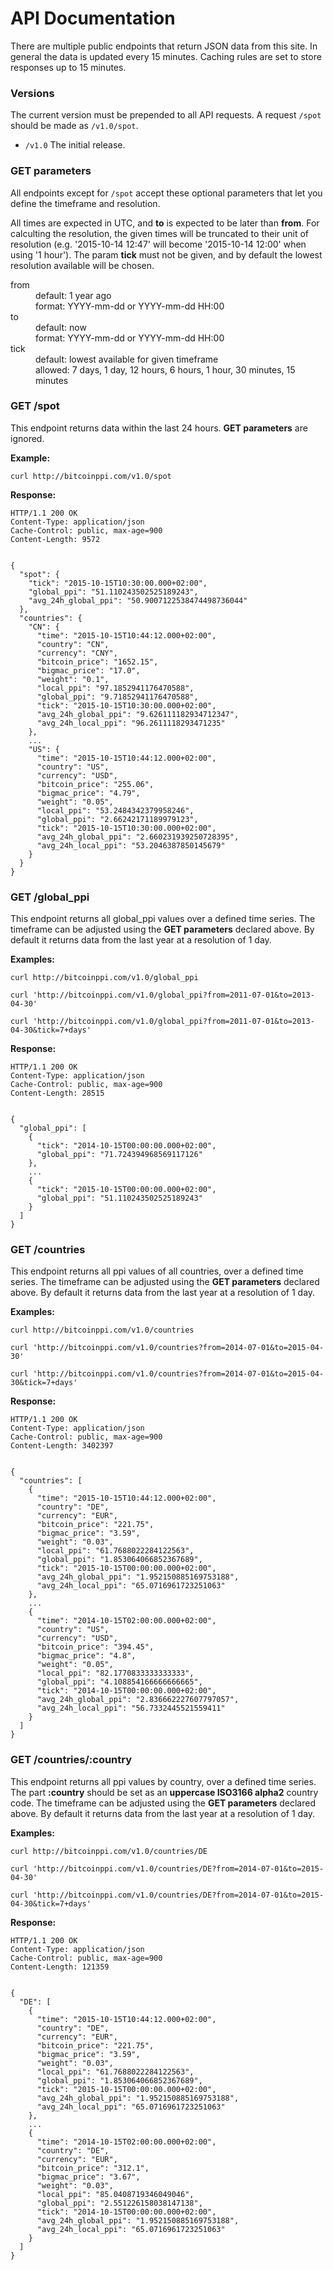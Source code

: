 <div class="page-header">
  <h1>API Documentation</h1>
</div>

There are multiple public endpoints that return JSON data from this site.
In general the data is updated every 15 minutes. Caching rules are set to store responses up to 15 minutes.

### Versions

The current version must be prepended to all API requests.
A request `/spot` should be made as `/v1.0/spot`.

* `/v1.0` The initial release.

### GET parameters

All endpoints except for `/spot` accept these optional parameters that let you define the timeframe and resolution.

All times are expected in UTC, and **to** is expected to be later than **from**.
For calculting the resolution, the given times will be truncated to their unit of resolution (e.g. '2015-10-14 12:47' will become '2015-10-14 12:00' when using '1 hour').
The param **tick** must not be given, and by default the lowest resolution available will be chosen.

<dl class="dl-horizontal">
  <dt>from</dt>
  <dd>
    default: 1 year ago<br>
    format: YYYY-mm-dd or YYYY-mm-dd HH:00
  </dd>
  <dt>to</dt>
  <dd>
    default: now<br>
    format: YYYY-mm-dd or YYYY-mm-dd HH:00
  </dd>
  <dt>tick</dt>
  <dd>
    default: lowest available for given timeframe<br>
    allowed: 7 days, 1 day, 12 hours, 6 hours, 1 hour, 30 minutes, 15 minutes
  </dd>
</dl>

### GET /spot

This endpoint returns data within the last 24 hours. **GET parameters** are ignored.

**Example:**

    curl http://bitcoinppi.com/v1.0/spot

**Response:**

    HTTP/1.1 200 OK
    Content-Type: application/json
    Cache-Control: public, max-age=900
    Content-Length: 9572
    
    
    {
      "spot": {
        "tick": "2015-10-15T10:30:00.000+02:00",
        "global_ppi": "51.110243502525189243",
        "avg_24h_global_ppi": "50.9007122538474498736044"
      },
      "countries": {
        "CN": {
          "time": "2015-10-15T10:44:12.000+02:00",
          "country": "CN",
          "currency": "CNY",
          "bitcoin_price": "1652.15",
          "bigmac_price": "17.0",
          "weight": "0.1",
          "local_ppi": "97.1852941176470588",
          "global_ppi": "9.71852941176470588",
          "tick": "2015-10-15T10:30:00.000+02:00",
          "avg_24h_global_ppi": "9.626111182934712347",
          "avg_24h_local_ppi": "96.2611118293471235"
        },
        ...
        "US": {
          "time": "2015-10-15T10:44:12.000+02:00",
          "country": "US",
          "currency": "USD",
          "bitcoin_price": "255.06",
          "bigmac_price": "4.79",
          "weight": "0.05",
          "local_ppi": "53.2484342379958246",
          "global_ppi": "2.66242171189979123",
          "tick": "2015-10-15T10:30:00.000+02:00",
          "avg_24h_global_ppi": "2.660231939250728395",
          "avg_24h_local_ppi": "53.2046387850145679"
        }
      }   
    }

### GET /global_ppi

This endpoint returns all global_ppi values over a defined time series.
The timeframe can be adjusted using the **GET parameters** declared above.
By default it returns data from the last year at a resolution of 1 day.

**Examples:**

    curl http://bitcoinppi.com/v1.0/global_ppi

    curl 'http://bitcoinppi.com/v1.0/global_ppi?from=2011-07-01&to=2013-04-30'

    curl 'http://bitcoinppi.com/v1.0/global_ppi?from=2011-07-01&to=2013-04-30&tick=7+days'

**Response:**

    HTTP/1.1 200 OK
    Content-Type: application/json
    Cache-Control: public, max-age=900
    Content-Length: 28515

    
    {
      "global_ppi": [
        {
          "tick": "2014-10-15T00:00:00.000+02:00",
          "global_ppi": "71.724394968569117126"
        },
        ...
        {
          "tick": "2015-10-15T00:00:00.000+02:00",
          "global_ppi": "51.110243502525189243"
        }
      ]
    }

### GET /countries

This endpoint returns all ppi values of all countries, over a defined time series.
The timeframe can be adjusted using the **GET parameters** declared above.
By default it returns data from the last year at a resolution of 1 day.

**Examples:**

    curl http://bitcoinppi.com/v1.0/countries

    curl 'http://bitcoinppi.com/v1.0/countries?from=2014-07-01&to=2015-04-30'

    curl 'http://bitcoinppi.com/v1.0/countries?from=2014-07-01&to=2015-04-30&tick=7+days'

**Response:**

    HTTP/1.1 200 OK
    Content-Type: application/json
    Cache-Control: public, max-age=900
    Content-Length: 3402397

    
    {
      "countries": [
        {
          "time": "2015-10-15T10:44:12.000+02:00",
          "country": "DE",
          "currency": "EUR",
          "bitcoin_price": "221.75",
          "bigmac_price": "3.59",
          "weight": "0.03",
          "local_ppi": "61.7688022284122563",
          "global_ppi": "1.853064066852367689",
          "tick": "2015-10-15T00:00:00.000+02:00",
          "avg_24h_global_ppi": "1.952150885169753188",
          "avg_24h_local_ppi": "65.0716961723251063"
        },
        ...
        {
          "time": "2014-10-15T02:00:00.000+02:00",
          "country": "US",
          "currency": "USD",
          "bitcoin_price": "394.45",
          "bigmac_price": "4.8",
          "weight": "0.05",
          "local_ppi": "82.1770833333333333",
          "global_ppi": "4.108854166666666665",
          "tick": "2014-10-15T00:00:00.000+02:00",
          "avg_24h_global_ppi": "2.836662227607797057",
          "avg_24h_local_ppi": "56.7332445521559411"
        }
      ]
    }

### GET /countries/:country

This endpoint returns all ppi values by country, over a defined time series. The part **:country** should be set as an **uppercase ISO3166 alpha2** country code.
The timeframe can be adjusted using the **GET parameters** declared above.
By default it returns data from the last year at a resolution of 1 day.

**Examples:**

    curl http://bitcoinppi.com/v1.0/countries/DE

    curl 'http://bitcoinppi.com/v1.0/countries/DE?from=2014-07-01&to=2015-04-30'

    curl 'http://bitcoinppi.com/v1.0/countries/DE?from=2014-07-01&to=2015-04-30&tick=7+days'

**Response:**

    HTTP/1.1 200 OK
    Content-Type: application/json
    Cache-Control: public, max-age=900
    Content-Length: 121359

    
    {
      "DE": [
        {
          "time": "2015-10-15T10:44:12.000+02:00",
          "country": "DE",
          "currency": "EUR",
          "bitcoin_price": "221.75",
          "bigmac_price": "3.59",
          "weight": "0.03",
          "local_ppi": "61.7688022284122563",
          "global_ppi": "1.853064066852367689",
          "tick": "2015-10-15T00:00:00.000+02:00",
          "avg_24h_global_ppi": "1.952150885169753188",
          "avg_24h_local_ppi": "65.0716961723251063"
        },
        ...
        {
          "time": "2014-10-15T02:00:00.000+02:00",
          "country": "DE",
          "currency": "EUR",
          "bitcoin_price": "312.1",
          "bigmac_price": "3.67",
          "weight": "0.03",
          "local_ppi": "85.0408719346049046",
          "global_ppi": "2.551226158038147138",
          "tick": "2014-10-15T00:00:00.000+02:00",
          "avg_24h_global_ppi": "1.952150885169753188",
          "avg_24h_local_ppi": "65.0716961723251063"
        }
      ]
    }

